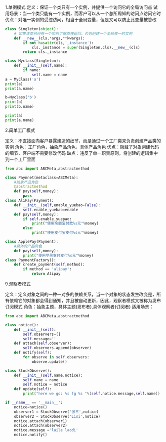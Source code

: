 1.单例模式
  定义：保证一个类只有一个实例，并提供一个访问它的全局访问点
  试用场景：当一个类只能有一个实例，而客户可以从一个总所周知的访问点访问它时
  优点：对唯一实例的受控访问，相当于全局变量，但是又可以防止此变量被篡改

```python
class Singleton(object):
    # 如果该类已经有一个实例了就直接返回，否则创建一个全局唯一的实例
    def __new__(cls,*args,**kwargs):
        if not hasattr(cls,'_instance'):
            cls._instance = super(Singleton,cls).__new__(cls)
        return cls._instance

class Myclass(Singleton):
    def __init__(self,name):
        if name:
            self.name = name
a = MyClass('a')
print(a)
print(a.name)

b=Myclass('b')
print(b)
print(b.name)

print(a)
print(a.name)

```

2.简单工厂模式

  定义：不直接面向客户暴露建造的细节，而是通过一个工厂类来负责创建产品类的实例
  角色：工厂角色，抽象产品角色，具体产品角色
  优点：隐藏了对象创建代码的细节，客户端不需要修改代码
  缺点：违反了单一职责原则，将创建的逻辑集中到一个工厂里面

```python
from abc import ABCMeta,abstractmethod

class Paymnet(metaclass=ABCMeta):
    #抽象产品角色
    @abstractmethod
    def pay(self,money):
        pass
class AliPay(Payment):
    def __init__(self,enable_yuebao=False):
        self.enable_yuebao=enable
    def pay(self,money):
        if self.enable_yuepao:
            print("使用余额宝付款%s元"%money)
        else:
            print("使用支付宝支付%s元"%money)

class ApplePay(Payment):
    #具体的产品角色
    def pay(self,money):
        print("使用苹果支付支付%s元"%money)
class PaymentFactory():
    def create_payment(self,method):
        if method == 'alipay':
            return Alipay

```

9.观察者模式

定义：定义对象之间的一种一对多的依赖关系，当一个对象的状态发生改变是，所有依赖它的对象都会得到通知，并且被自动更新，因此，观察者模式又被称为发布订阅模式
角色：抽象主题，具体主题(发布者),具体观察者(订阅者)
适用场景：

```python
from abc import ABCMeta,abstractmethod

class notice():
    def __init__(self):
        self.observers=[]
        self.message=''
    def attach(self,observer):
        self.observers.append(observer)
    def notify(self):
        for observe in self.observers:
            observe.update()

class StockObserve():
    def __init__(self,name,notice):
        self.name = name
        self.notice = notice
    def update(self):
        print("here we go: %s fg %s "%(self.notice.message,self.name))

if __name__ == '__main__':
    notice=notice()
    observer1 = StockObserve('张三',notice)
    observer2 = StockObserve('Lisi',notice)
    notice.attach(observer1)
    notice.attach(observer2)
    notice.message ='laile laodi'
    notice.notify()

```
